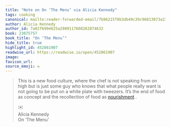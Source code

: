 ```yaml
---
title: "Note on On ‘The Menu’ via Alicia Kennedy"
tags: cooking
canonical: mailto:reader-forwarded-email/7b96215f8b3db49c39c96813073a2378
author: Alicia Kennedy
author_id: 7a02f6994625a2989117608262874632
book: 23075757
book_title: "On ‘The Menu’"
hide_title: true
highlight_id: 452861907
readwise_url: https://readwise.io/open/452861907
image: 
favicon_url: 
source_emoji: ✉️
---
```


> This is a new food culture, where the chef is not speaking from on high but is just some guy who knows that what people really want is not going to be put on a white plate with tweezers. It’s the end of food as concept and the recollection of food as [nourishment](https://substack.com/redirect/0c0ece63-4b87-4e7d-b939-afa14fa98f5a?j=eyJ1IjoiMXlmdTFqIn0.qYv5NVQwodvs9yAW1b9IqXxz-UTiPAUp4JXaRMXUArU) .
> <div class="quoteback-footer"><div class="quoteback-avatar"><span class="mini-emoji"> ✉️</span></div><div class="quoteback-metadata"><div class="metadata-inner"><span style="display:none">FROM:</span><div aria-label="Alicia Kennedy" class="quoteback-author"> Alicia Kennedy</div><div aria-label="On ‘The Menu’" class="quoteback-title"> On ‘The Menu’</div></div></div></div>